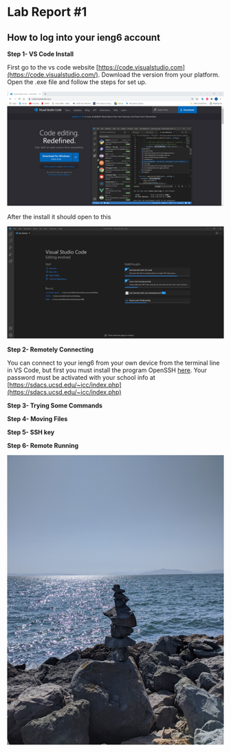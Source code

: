 # Lab Report #1
## How to log into your ieng6 account
**Step 1- VS Code Install**

First go to the vs code website [https://code.visualstudio.com](https://code.visualstudio.com/). Download the version from your platform. Open the .exe file and follow the steps for set up. 

![VScodesc](VsCodeSC.png)

After the install it should open to this

![VScode](VSCodeIntro.png)

**Step 2- Remotely Connecting**

You can connect to your ieng6 from your own device from the terminal line in VS Code, but first you must install the program OpenSSH [here](https://docs.microsoft.com/en-us/windows-server/administration/openssh/openssh_install_firstuse). Your password must be activated with your school info at [https://sdacs.ucsd.edu/~icc/index.php](https://sdacs.ucsd.edu/~icc/index.php)



**Step 3- Trying Some Commands**


**Step 4- Moving Files**


**Step 5- SSH key**


**Step 6- Remote Running**


![Image](rocks.jpg)